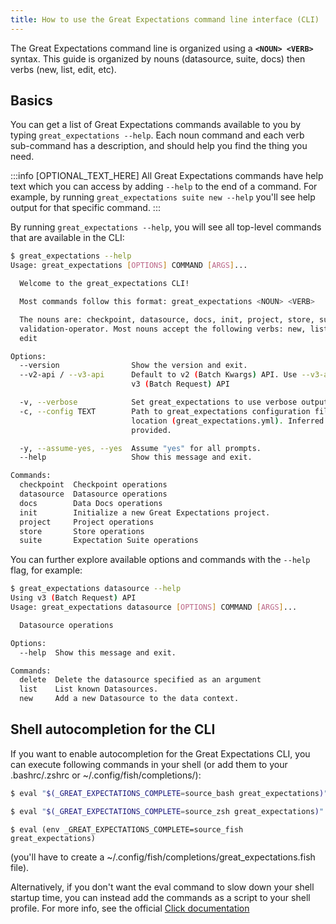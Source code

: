 ```yaml
---
title: How to use the Great Expectations command line interface (CLI)
---
```


The Great Expectations command line is organized using a **`<NOUN> <VERB>`** syntax.
This guide is organized by nouns (datasource, suite, docs) then verbs (new, list, edit, etc).

## Basics

You can get a list of Great Expectations commands available to you by typing `great_expectations --help`.
Each noun command and each verb sub-command has a description, and should help you find the thing you need.

:::info [OPTIONAL_TEXT_HERE]
All Great Expectations commands have help text which you can access by adding `--help` to the end of a command. For example, by running `great_expectations suite new --help` you'll see help output for that specific command.
:::

By running `great_expectations --help`, you will see all top-level commands that are available in the CLI:

```bash
$ great_expectations --help
Usage: great_expectations [OPTIONS] COMMAND [ARGS]...

  Welcome to the great_expectations CLI!

  Most commands follow this format: great_expectations <NOUN> <VERB>

  The nouns are: checkpoint, datasource, docs, init, project, store, suite,
  validation-operator. Most nouns accept the following verbs: new, list,
  edit

Options:
  --version                Show the version and exit.
  --v2-api / --v3-api      Default to v2 (Batch Kwargs) API. Use --v3-api for
                           v3 (Batch Request) API

  -v, --verbose            Set great_expectations to use verbose output.
  -c, --config TEXT        Path to great_expectations configuration file
                           location (great_expectations.yml). Inferred if not
                           provided.

  -y, --assume-yes, --yes  Assume "yes" for all prompts.
  --help                   Show this message and exit.

Commands:
  checkpoint  Checkpoint operations
  datasource  Datasource operations
  docs        Data Docs operations
  init        Initialize a new Great Expectations project.
  project     Project operations
  store       Store operations
  suite       Expectation Suite operations
```

You can further explore available options and commands with the `--help` flag, for example:

```bash
$ great_expectations datasource --help
Using v3 (Batch Request) API
Usage: great_expectations datasource [OPTIONS] COMMAND [ARGS]...

  Datasource operations

Options:
  --help  Show this message and exit.

Commands:
  delete  Delete the datasource specified as an argument
  list    List known Datasources.
  new     Add a new Datasource to the data context.
```

## Shell autocompletion for the CLI

If you want to enable autocompletion for the Great Expectations CLI, you can execute following commands in your shell (or add them to your .bashrc/.zshrc or ~/.config/fish/completions/):

```bash title="bash"
$ eval "$(_GREAT_EXPECTATIONS_COMPLETE=source_bash great_expectations)"
```

```zsh title="zsh"
$ eval "$(_GREAT_EXPECTATIONS_COMPLETE=source_zsh great_expectations)"
```

```fish title="fish"
$ eval (env _GREAT_EXPECTATIONS_COMPLETE=source_fish great_expectations)
```

(you'll have to create a ~/.config/fish/completions/great_expectations.fish file).

Alternatively, if you don't want the eval command to slow down your shell startup time, you can instead add the commands as a script to your shell profile. For more info, see the official [Click documentation](https://click.palletsprojects.com/en/7.x/bashcomplete/)

